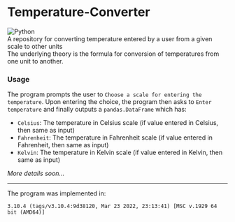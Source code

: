 # Temperature-Converter

![Python](https://img.shields.io/static/v1?label=Language%20Used&message=Python&color=blue&logo=python&logoColor=white)<br>
A repository for converting temperature entered by a user from a given scale to other units<br>
The underlying theory is the formula for conversion of temperatures from one unit to another.

### Usage
The program prompts the user to `Choose a scale for entering the temperature`. Upon entering the choice, the program then asks to `Enter temperature` and finally outputs a `pandas.DataFrame` which has:
- `Celsius`:  The temperature in Celsius scale (if value entered in Celsius, then same as input)
- `Fahrenheit`: The temperature in Fahrenheit scale (if value entered in Fahrenheit, then same as input)
- `Kelvin`: The temperature in Kelvin scale (if value entered in Kelvin, then same as input)

*More details soon...*

----
The program was implemented in:
```
3.10.4 (tags/v3.10.4:9d38120, Mar 23 2022, 23:13:41) [MSC v.1929 64 bit (AMD64)]
```
